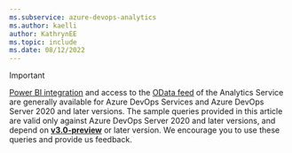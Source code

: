```yaml
---
ms.subservice: azure-devops-analytics
ms.author: kaelli
author: KathrynEE
ms.topic: include
ms.date: 08/12/2022
---
```


> [!IMPORTANT]  
> [Power BI integration](../overview.md) and access to the [OData feed](../../extend-analytics/quick-ref.md) of the Analytics Service are generally available for Azure DevOps Services and Azure DevOps Server 2020 and later versions. The sample queries provided in this article are valid only against Azure DevOps Server 2020 and later versions, and depend on [**v3.0-preview**](../../extend-analytics/odata-api-version.md) or later version. We encourage you to use these queries and provide us feedback. 
